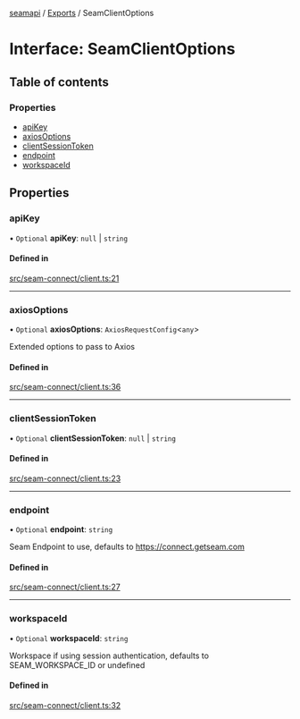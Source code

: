 [seamapi](../README.md) / [Exports](../modules.md) / SeamClientOptions

# Interface: SeamClientOptions

## Table of contents

### Properties

- [apiKey](SeamClientOptions.md#apikey)
- [axiosOptions](SeamClientOptions.md#axiosoptions)
- [clientSessionToken](SeamClientOptions.md#clientsessiontoken)
- [endpoint](SeamClientOptions.md#endpoint)
- [workspaceId](SeamClientOptions.md#workspaceid)

## Properties

### apiKey

• `Optional` **apiKey**: ``null`` \| `string`

#### Defined in

[src/seam-connect/client.ts:21](https://github.com/seamapi/javascript/blob/main/src/seam-connect/client.ts#L21)

___

### axiosOptions

• `Optional` **axiosOptions**: `AxiosRequestConfig`<`any`\>

Extended options to pass to Axios

#### Defined in

[src/seam-connect/client.ts:36](https://github.com/seamapi/javascript/blob/main/src/seam-connect/client.ts#L36)

___

### clientSessionToken

• `Optional` **clientSessionToken**: ``null`` \| `string`

#### Defined in

[src/seam-connect/client.ts:23](https://github.com/seamapi/javascript/blob/main/src/seam-connect/client.ts#L23)

___

### endpoint

• `Optional` **endpoint**: `string`

Seam Endpoint to use, defaults to https://connect.getseam.com

#### Defined in

[src/seam-connect/client.ts:27](https://github.com/seamapi/javascript/blob/main/src/seam-connect/client.ts#L27)

___

### workspaceId

• `Optional` **workspaceId**: `string`

Workspace if using session authentication, defaults to SEAM_WORKSPACE_ID
or undefined

#### Defined in

[src/seam-connect/client.ts:32](https://github.com/seamapi/javascript/blob/main/src/seam-connect/client.ts#L32)
